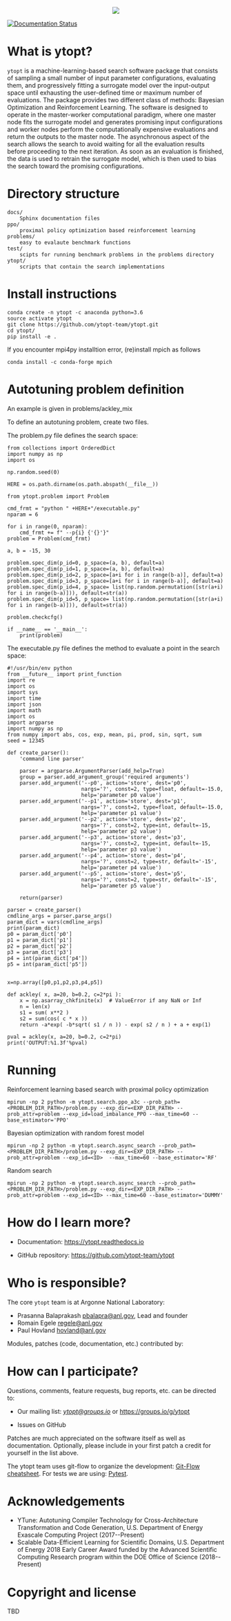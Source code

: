 <p align="center">
<img src="docs/_static/logo/medium.png">
</p>

[![Documentation Status](https://readthedocs.org/projects/ytopt/badge/?version=latest)](https://ytopt.readthedocs.io/en/latest/?badge=latest)

# What is ytopt?
``ytopt`` is a machine-learning-based search software package that consists of sampling a small number of input parameter configurations,
evaluating them, and progressively fitting a surrogate model over the input-output space until exhausting the user-defined time or maximum number of 
evaluations. The package provides two different class of methods: Bayesian Optimization and Reinforcement Learning.
The software is designed to operate in the master-worker computational paradigm, where one master node fits 
the surrogate model and generates promising input configurations and worker nodes perform the computationally expensive evaluations and 
return the outputs to the master node.
The asynchronous aspect of the search allows the search to avoid waiting for all the evaluation results before proceeding to the next iteration. As 
soon as an evaluation is finished, the data is used to retrain the surrogate model, which is then used to bias the search toward the 
promising configurations. 

# Directory structure
```
docs/	
    Sphinx documentation files
ppo/
    proximal policy optimization based reinforcement learning 
problems/
    easy to evalaute benchmark functions
test/
    scipts for running benchmark problems in the problems directory
ytopt/	
    scripts that contain the search implementations  
```

# Install instructions

```
conda create -n ytopt -c anaconda python=3.6
source activate ytopt
git clone https://github.com/ytopt-team/ytopt.git
cd ytopt/
pip install -e .
```

If you encounter mpi4py installtion error, (re)install mpich as follows
```
conda install -c conda-forge mpich
```
# Autotuning problem definition

An example is given in problems/ackley_mix

To define an autotuning problem, create two files.

The problem.py file defines the search space:

```
from collections import OrderedDict
import numpy as np
import os 

np.random.seed(0)

HERE = os.path.dirname(os.path.abspath(__file__))

from ytopt.problem import Problem

cmd_frmt = "python " +HERE+"/executable.py"
nparam = 6

for i in range(0, nparam):
    cmd_frmt += f" --p{i} {'{}'}"
problem = Problem(cmd_frmt)

a, b = -15, 30

problem.spec_dim(p_id=0, p_space=(a, b), default=a)
problem.spec_dim(p_id=1, p_space=(a, b), default=a)
problem.spec_dim(p_id=2, p_space=[a+i for i in range(b-a)], default=a)
problem.spec_dim(p_id=3, p_space=[a+i for i in range(b-a)], default=a)
problem.spec_dim(p_id=4, p_space= list(np.random.permutation([str(a+i) for i in range(b-a)])), default=str(a))
problem.spec_dim(p_id=5, p_space= list(np.random.permutation([str(a+i) for i in range(b-a)])), default=str(a))

problem.checkcfg()

if __name__ == '__main__':
    print(problem)

```

The executable.py file defines the method to evaluate a point in the search space:
```
#!/usr/bin/env python
from __future__ import print_function
import re
import os
import sys
import time
import json
import math
import os
import argparse
import numpy as np
from numpy import abs, cos, exp, mean, pi, prod, sin, sqrt, sum
seed = 12345

def create_parser():
    'command line parser'
    
    parser = argparse.ArgumentParser(add_help=True)
    group = parser.add_argument_group('required arguments')
    parser.add_argument('--p0', action='store', dest='p0',
                        nargs='?', const=2, type=float, default=-15.0,
                        help='parameter p0 value')
    parser.add_argument('--p1', action='store', dest='p1',
                        nargs='?', const=2, type=float, default=-15.0,
                        help='parameter p1 value')
    parser.add_argument('--p2', action='store', dest='p2',
                        nargs='?', const=2, type=int, default=-15,
                        help='parameter p2 value')
    parser.add_argument('--p3', action='store', dest='p3',
                        nargs='?', const=2, type=int, default=-15,
                        help='parameter p3 value')
    parser.add_argument('--p4', action='store', dest='p4',
                        nargs='?', const=2, type=str, default='-15',
                        help='parameter p4 value')
    parser.add_argument('--p5', action='store', dest='p5',
                        nargs='?', const=2, type=str, default='-15',
                        help='parameter p5 value')

    return(parser)

parser = create_parser()
cmdline_args = parser.parse_args()
param_dict = vars(cmdline_args)
print(param_dict)
p0 = param_dict['p0']
p1 = param_dict['p1']
p2 = param_dict['p2']
p3 = param_dict['p3']
p4 = int(param_dict['p4'])
p5 = int(param_dict['p5'])


x=np.array([p0,p1,p2,p3,p4,p5])

def ackley( x, a=20, b=0.2, c=2*pi ):
    x = np.asarray_chkfinite(x)  # ValueError if any NaN or Inf
    n = len(x)
    s1 = sum( x**2 )
    s2 = sum(cos( c * x ))
    return -a*exp( -b*sqrt( s1 / n )) - exp( s2 / n ) + a + exp(1)

pval = ackley(x, a=20, b=0.2, c=2*pi)
print('OUTPUT:%1.3f'%pval)
```


# Running

Reinforcement learning based search with proximal policy optimization
```
mpirun -np 2 python -m ytopt.search.ppo_a3c --prob_path=<PROBLEM_DIR_PATH>/problem.py --exp_dir=<EXP_DIR_PATH> --prob_attr=problem --exp_id=load_imbalance_PPO --max_time=60 --base_estimator='PPO' 
```

Bayesian optimization with random forest model
```
mpirun -np 2 python -m ytopt.search.async_search --prob_path=<PROBLEM_DIR_PATH>/problem.py --exp_dir=<EXP_DIR_PATH> --prob_attr=problem --exp_id=<ID>  --max_time=60 --base_estimator='RF' 
```

Random search
```
mpirun -np 2 python -m ytopt.search.async_search --prob_path=<PROBLEM_DIR_PATH>/problem.py --exp_dir=<EXP_DIR_PATH> --prob_attr=problem --exp_id=<ID> --max_time=60 --base_estimator='DUMMY'
```

# How do I learn more?

* Documentation: https://ytopt.readthedocs.io

* GitHub repository: https://github.com/ytopt-team/ytopt


# Who is responsible?

The core ``ytopt`` team is at Argonne National Laboratory:

* Prasanna Balaprakash <pbalapra@anl.gov>, Lead and founder
* Romain Egele <regele@anl.gov>
* Paul Hovland <hovland@anl.gov>

Modules, patches (code, documentation, etc.) contributed by:

# How can I participate?

Questions, comments, feature requests, bug reports, etc. can be directed to:

* Our mailing list: *ytopt@groups.io* or https://groups.io/g/ytopt

* Issues on GitHub

Patches are much appreciated on the software itself as well as documentation.
Optionally, please include in your first patch a credit for yourself in the
list above.

The ytopt team uses git-flow to organize the development: [Git-Flow cheatsheet](https://danielkummer.github.io/git-flow-cheatsheet/). For tests we are using: [Pytest](https://docs.pytest.org/en/latest/).

# Acknowledgements

* YTune: Autotuning Compiler Technology for Cross-Architecture Transformation and Code Generation, U.S. Department of Energy Exascale Computing Project (2017--Present) 
* Scalable Data-Efficient Learning for Scientific Domains, U.S. Department of Energy 2018 Early Career Award funded by the Advanced Scientific Computing Research program within the DOE Office of Science (2018--Present)

# Copyright and license

TBD
